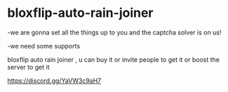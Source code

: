 # bloxflip-auto-rain-joiner

-we are gonna set all the things up to you and the captcha solver is on us!


-we need some supports

bloxflip auto rain joiner , u can buy it or invite people to get it or boost the server to get it

https://discord.gg/YaVW3c9aH7


